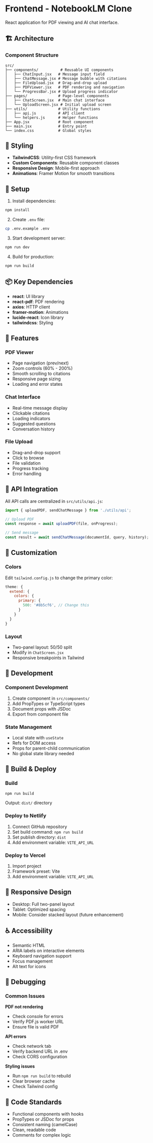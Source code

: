 # Frontend - NotebookLM Clone

React application for PDF viewing and AI chat interface.

## 🏗️ Architecture

### Component Structure

```
src/
├── components/          # Reusable UI components
│   ├── ChatInput.jsx   # Message input field
│   ├── ChatMessage.jsx # Message bubble with citations
│   ├── FileUpload.jsx  # Drag-and-drop upload
│   ├── PDFViewer.jsx   # PDF rendering and navigation
│   └── ProgressBar.jsx # Upload progress indicator
├── pages/              # Page-level components
│   ├── ChatScreen.jsx  # Main chat interface
│   └── UploadScreen.jsx # Initial upload screen
├── utils/              # Utility functions
│   ├── api.js          # API client
│   └── helpers.js      # Helper functions
├── App.jsx             # Root component
├── main.jsx            # Entry point
└── index.css           # Global styles
```

## 🎨 Styling

- **TailwindCSS**: Utility-first CSS framework
- **Custom Components**: Reusable component classes
- **Responsive Design**: Mobile-first approach
- **Animations**: Framer Motion for smooth transitions

## 🔧 Setup

1. Install dependencies:
```bash
npm install
```

2. Create `.env` file:
```bash
cp .env.example .env
```

3. Start development server:
```bash
npm run dev
```

4. Build for production:
```bash
npm run build
```

## 📦 Key Dependencies

- **react**: UI library
- **react-pdf**: PDF rendering
- **axios**: HTTP client
- **framer-motion**: Animations
- **lucide-react**: Icon library
- **tailwindcss**: Styling

## 🎯 Features

### PDF Viewer
- Page navigation (prev/next)
- Zoom controls (60% - 200%)
- Smooth scrolling to citations
- Responsive page sizing
- Loading and error states

### Chat Interface
- Real-time message display
- Clickable citations
- Loading indicators
- Suggested questions
- Conversation history

### File Upload
- Drag-and-drop support
- Click to browse
- File validation
- Progress tracking
- Error handling

## 🔌 API Integration

All API calls are centralized in `src/utils/api.js`:

```javascript
import { uploadPDF, sendChatMessage } from './utils/api';

// Upload PDF
const response = await uploadPDF(file, onProgress);

// Send message
const result = await sendChatMessage(documentId, query, history);
```

## 🎨 Customization

### Colors
Edit `tailwind.config.js` to change the primary color:

```javascript
theme: {
  extend: {
    colors: {
      primary: {
        500: '#8b5cf6', // Change this
      }
    }
  }
}
```

### Layout
- Two-panel layout: 50/50 split
- Modify in `ChatScreen.jsx`
- Responsive breakpoints in Tailwind

## 🧪 Development

### Component Development
1. Create component in `src/components/`
2. Add PropTypes or TypeScript types
3. Document props with JSDoc
4. Export from component file

### State Management
- Local state with `useState`
- Refs for DOM access
- Props for parent-child communication
- No global state library needed

## 🚀 Build & Deploy

### Build
```bash
npm run build
```

Output: `dist/` directory

### Deploy to Netlify
1. Connect GitHub repository
2. Set build command: `npm run build`
3. Set publish directory: `dist`
4. Add environment variable: `VITE_API_URL`

### Deploy to Vercel
1. Import project
2. Framework preset: Vite
3. Add environment variable: `VITE_API_URL`

## 📱 Responsive Design

- Desktop: Full two-panel layout
- Tablet: Optimized spacing
- Mobile: Consider stacked layout (future enhancement)

## ♿ Accessibility

- Semantic HTML
- ARIA labels on interactive elements
- Keyboard navigation support
- Focus management
- Alt text for icons

## 🐛 Debugging

### Common Issues

**PDF not rendering**
- Check console for errors
- Verify PDF.js worker URL
- Ensure file is valid PDF

**API errors**
- Check network tab
- Verify backend URL in .env
- Check CORS configuration

**Styling issues**
- Run `npm run build` to rebuild
- Clear browser cache
- Check Tailwind config

## 📝 Code Standards

- Functional components with hooks
- PropTypes or JSDoc for props
- Consistent naming (camelCase)
- Clean, readable code
- Comments for complex logic
